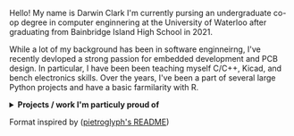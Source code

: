Hello! My name is Darwin Clark I'm currently pursing an undergraduate co-op degree in computer enginnering at the University of Waterloo after graduating from Bainbridge Island High School in 2021.

While a lot of my background has been in software enginneirng, I've recently devloped a strong passion for embedded development and PCB design. In particular, I have been been teaching myself C/C++, Kicad, and bench electronics skills. Over the years, I've been a part of several large Python projects and have a basic farmilarity with R.

<details>
 <summary><b>Projects / work I'm particuly proud of</b></summary>
    
 ### *2021*
 - Collaborated with head roaster of Pegasus Coffee company to integrate graphical analysis with roasting process
 - Assisted part-time with component assembly and soldering for ([RipeLocker LLC](https://ripelocker.com/))
   - Later went on to design a proof-of-concept lowe-power BLE device to measure in-chamber respiration data ([C++/PlatformIO](https://github.com/loqoman/ripeLockerBLE))
 - Wrote a mock professional statics paper in LaTeX based investigating true randomness in microcontrollers ([PDF](https://github.com/loqoman/STATSFinalPaper/blob/main/assets/2021_H_Applied_Stats_Final_Paper.pdf))
 - Led the Innovation Challenge sub-team during the first ever virtual FIRST Robotics Competition season ([Custom Gantt Chart](https://docs.google.com/spreadsheets/d/1anXCPkiNjT96afOdMCoA267horpxSaNqKeWzhulkc9o/edit#gid=127063554&range=A1:B4)]

 ### *2020*
    
 - Collected and graphically analyzed public CWOP temperature data for 2020 ASA Poster Submission ([R/GGPlot2](https://github.com/loqoman/ripeLockerBLE))

 ### *2020*
 - <TODO>

    
 ### *2019*
 - <TODO>

  
  <em>&#13;&#10; N.B not all listed projects were completed entirely by me. Many were collaborative endevors and attribution has been given given when appropriate.</em>
</details>
    
    
    
    
Format inspired by ([pietroglyph's README](https://github.com/pietroglyph/pietroglyph/tree/50b58cc56d73a4b18d6976992da907d0e867ecb2))

